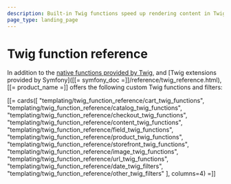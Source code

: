 ```yaml
---
description: Built-in Twig functions speed up rendering content in Twig templates.
page_type: landing_page
---
```


# Twig function reference

In addition to the [native functions provided by Twig](https://twig.symfony.com/doc/3.x/functions/index.html),
and [Twig extensions provided by Symfony]([[= symfony_doc =]]/reference/twig_reference.html),
[[= product_name =]] offers the following custom Twig functions and filters:

[[= cards([
  "templating/twig_function_reference/cart_twig_functions",
  "templating/twig_function_reference/catalog_twig_functions",
  "templating/twig_function_reference/checkout_twig_functions",
  "templating/twig_function_reference/content_twig_functions",
  "templating/twig_function_reference/field_twig_functions",
  "templating/twig_function_reference/product_twig_functions",
  "templating/twig_function_reference/storefront_twig_functions",
  "templating/twig_function_reference/image_twig_functions",
  "templating/twig_function_reference/url_twig_functions",
  "templating/twig_function_reference/date_twig_filters",
  "templating/twig_function_reference/other_twig_filters"
], columns=4) =]]
